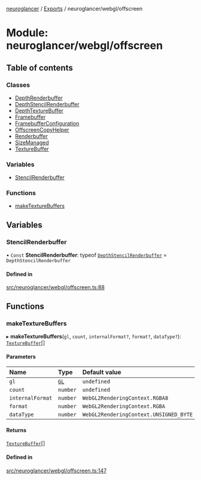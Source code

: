 [neuroglancer](../README.md) / [Exports](../modules.md) / neuroglancer/webgl/offscreen

# Module: neuroglancer/webgl/offscreen

## Table of contents

### Classes

- [DepthRenderbuffer](../classes/neuroglancer_webgl_offscreen.DepthRenderbuffer.md)
- [DepthStencilRenderbuffer](../classes/neuroglancer_webgl_offscreen.DepthStencilRenderbuffer.md)
- [DepthTextureBuffer](../classes/neuroglancer_webgl_offscreen.DepthTextureBuffer.md)
- [Framebuffer](../classes/neuroglancer_webgl_offscreen.Framebuffer.md)
- [FramebufferConfiguration](../classes/neuroglancer_webgl_offscreen.FramebufferConfiguration.md)
- [OffscreenCopyHelper](../classes/neuroglancer_webgl_offscreen.OffscreenCopyHelper.md)
- [Renderbuffer](../classes/neuroglancer_webgl_offscreen.Renderbuffer.md)
- [SizeManaged](../classes/neuroglancer_webgl_offscreen.SizeManaged.md)
- [TextureBuffer](../classes/neuroglancer_webgl_offscreen.TextureBuffer.md)

### Variables

- [StencilRenderbuffer](neuroglancer_webgl_offscreen.md#stencilrenderbuffer)

### Functions

- [makeTextureBuffers](neuroglancer_webgl_offscreen.md#maketexturebuffers)

## Variables

### StencilRenderbuffer

• `Const` **StencilRenderbuffer**: typeof [`DepthStencilRenderbuffer`](../classes/neuroglancer_webgl_offscreen.DepthStencilRenderbuffer.md) = `DepthStencilRenderbuffer`

#### Defined in

[src/neuroglancer/webgl/offscreen.ts:88](https://github.com/ActiveBrainAtlas2/neuroglancer/blob/91617476/src/neuroglancer/webgl/offscreen.ts#L88)

## Functions

### makeTextureBuffers

▸ **makeTextureBuffers**(`gl`, `count`, `internalFormat?`, `format?`, `dataType?`): [`TextureBuffer`](../classes/neuroglancer_webgl_offscreen.TextureBuffer.md)[]

#### Parameters

| Name | Type | Default value |
| :------ | :------ | :------ |
| `gl` | [`GL`](../interfaces/neuroglancer_webgl_context.GL.md) | `undefined` |
| `count` | `number` | `undefined` |
| `internalFormat` | `number` | `WebGL2RenderingContext.RGBA8` |
| `format` | `number` | `WebGL2RenderingContext.RGBA` |
| `dataType` | `number` | `WebGL2RenderingContext.UNSIGNED_BYTE` |

#### Returns

[`TextureBuffer`](../classes/neuroglancer_webgl_offscreen.TextureBuffer.md)[]

#### Defined in

[src/neuroglancer/webgl/offscreen.ts:147](https://github.com/ActiveBrainAtlas2/neuroglancer/blob/91617476/src/neuroglancer/webgl/offscreen.ts#L147)
